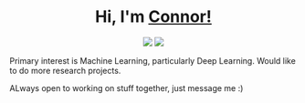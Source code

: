 
<h1 align="center">   
  Hi, I'm <a href=https://www.connorData.Science> Connor!</a> </h1>

<p align="center">
  <img src="https://github-profile-summary-cards.vercel.app/api/cards/repos-per-language?username=Viibrant&theme=dracula">
  <img src="https://github-profile-summary-cards.vercel.app/api/cards/productive-time?username=Viibrant&theme=dracula">
</p>

Primary interest is Machine Learning, particularly Deep Learning. Would like to do more research projects.

ALways open to working on stuff together, just message me :)
